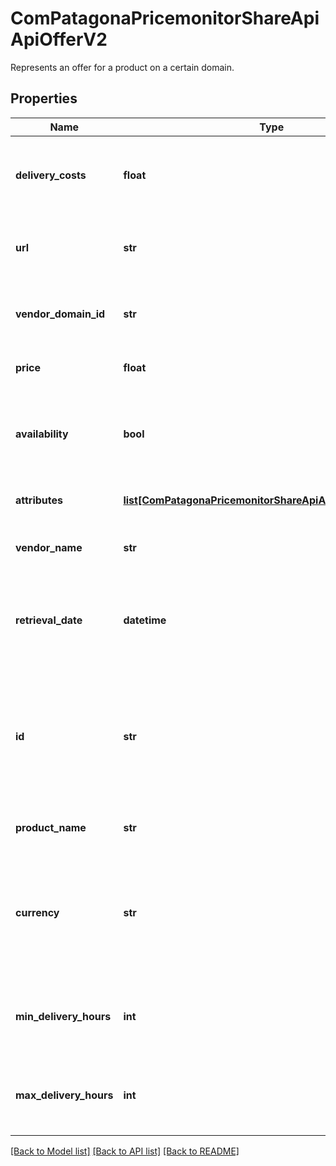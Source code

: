 # ComPatagonaPricemonitorShareApiApiOfferV2

Represents an offer for a product on a certain domain.
## Properties
Name | Type | Description | Notes
------------ | ------------- | ------------- | -------------
**delivery_costs** | **float** | The additional charges for delivering the product to the customer&#39;s location. | 
**url** | **str** | The direct link to the product page on the domain where this offer can be found. | 
**vendor_domain_id** | **str** | Optional identifier representing the vendor on a certain domain. | [optional] 
**price** | **float** | The current listed unit price of the product. | 
**availability** | **bool** | An optional flag indicating whether the product is currently in stock and available for purchase. | [optional] 
**attributes** | [**list[ComPatagonaPricemonitorShareApiApiOfferAttributeV2]**](ComPatagonaPricemonitorShareApiApiOfferAttributeV2.md) | A list of additional offer details. | 
**vendor_name** | **str** | The display name of the shop which sells the product. | 
**retrieval_date** | **datetime** | Optional timestamp based on ISO 8601 when this offer information was last fetched from the domain. | [optional] 
**id** | **str** | A unique identifier for the offer. It&#39;s crucial that it&#39;s unique across all offers independent of the timestamp. If you don&#39;t have a unique identifier then please use a UUID. | 
**product_name** | **str** | The name of the product as listed on the domain. | 
**currency** | **str** | The currency in which the price and delivery costs are expressed. Allowed values are ISO 4217 currency codes like \&quot;EUR\&quot;. | 
**min_delivery_hours** | **int** | Optional minimum time, in hours, it takes for the product to be delivered to the customer. | [optional] 
**max_delivery_hours** | **int** | Optional maximum time, in hours, it takes for the product to be delivered to the customer. | [optional] 

[[Back to Model list]](../README.md#documentation-for-models) [[Back to API list]](../README.md#documentation-for-api-endpoints) [[Back to README]](../README.md)


